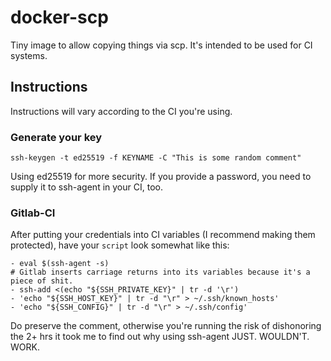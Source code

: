# docker-scp
Tiny image to allow copying things via scp. It's intended to be used for CI systems.

## Instructions

Instructions will vary according to the CI you're using.

### Generate your key

```
ssh-keygen -t ed25519 -f KEYNAME -C "This is some random comment"
```

Using ed25519 for more security. If you provide a password, you need to supply
it to ssh-agent in your CI, too.

### Gitlab-CI

After putting your credentials into CI variables (I recommend making them protected),
have your `script` look somewhat like this:

```
- eval $(ssh-agent -s)
# Gitlab inserts carriage returns into its variables because it's a piece of shit.
- ssh-add <(echo "${SSH_PRIVATE_KEY}" | tr -d '\r')
- 'echo "${SSH_HOST_KEY}" | tr -d "\r" > ~/.ssh/known_hosts'
- 'echo "${SSH_CONFIG}" | tr -d "\r" > ~/.ssh/config'
```

Do preserve the comment, otherwise you're running the risk of dishonoring the 2+
hrs it took me to find out why using ssh-agent JUST. WOULDN'T. WORK.
